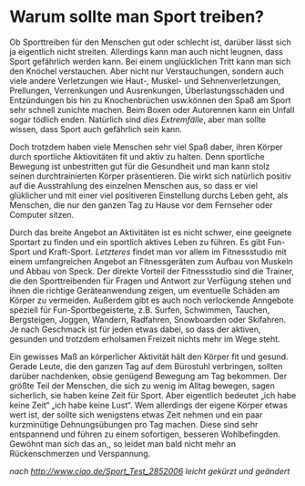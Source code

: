﻿# Warum sollte man Sport treiben?
Ob Sporttreiben für den Menschen gut oder schlecht ist, darüber lässt sich ja eigentlich nicht streiten. Allerdings kann man auch nicht leugnen, dass Sport gefährlich werden kann. Bei einem unglücklichen Tritt kann man sich den Knöchel verstauchen. Aber nicht nur Verstauchungen, sondern auch viele andere Verletzungen wie Haut-, Muskel- und Sehnenverletzungen, Prellungen, Verrenkungen und Ausrenkungen, Überlastungsschäden und Entzündungen bis hin zu Knochenbrüchen usw.können den Spaß am Sport sehr schnell zunichte machen. Beim Boxen oder Autorennen kann ein Unfall sogar tödlich enden. Natürlich sind *dies Extremfälle*, aber man sollte wissen, dass Sport auch gefährlich sein kann.

Doch trotzdem haben viele Menschen sehr viel Spaß daber, ihren Körper durch sportliche Aktiovitäten fit und aktiv zu halten. Denn sportliche Bewegung ist unbestritten gut für die Gesundheit und man kann stolz seinen durchtrainierten Körper präsentieren. Die wirkt sich natürlich positiv auf die Ausstrahlung des einzelnen Menschen aus, so dass er viel glüklicher und mit einer viel positiveren Einstellung durchs Leben geht, als Menschen, die nur den ganzen Tag zu Hause vor dem Fernseher oder Computer sitzen.

Durch das breite Angebot an Aktivitäten ist es nicht schwer, eine geeignete Sportart zu finden und ein sportlich aktives Leben zu führen. Es gibt Fun-Sport und Kraft-Sport. *Letzteres* findet man vor allem im Fitnessstudio mit einem umfangreichen Angebot an Fitnessgeräten zum Aufbau von Muskeln und Abbau von Speck. Der direkte Vorteil der Fitnessstudio sind die Trainer, die den Sporttreibenden für Fragen und Antwort zur Verfügung stehen und ihnen die richtige Geräteanwendung zeigen, um eventuelle Schäden am Körper zu vermeiden. Außerdem gibt es auch noch verlockende Anngebote speziell für Fun-Sportbegeisterte, z.B. Surfen, Schwimmen, Tauchen, Bergsteigen, Joggen, Wandern, Radfahren, Snowboarden oder Skifahren. Je nach Geschmack ist für jeden  etwas dabei, so dass der aktiven, gesunden und trotzdem erholsamen Freizeit nichts mehr im Wege steht.

Ein gewisses Maß an körperlicher Aktivität hält  den Körper fit und gesund. Gerade Leute, die den ganzen Tag auf dem Bürostuhl verbringen, sollten darüber nachdenken, obsie genügend Bewegung am Tag bekommen. Der größte Teil der Menschen, die sich zu wenig im Alltag bewegen, sagen sicherlich, sie haben keine Zeit für Sport. Aber eigentlich bedeutet „ich habe keine Zeit“ „ich habe keine Lust“. Wem allerdings der eigene Körper etwas wert ist, der sollte sich wenigstens etwas Zeit nehmen und ein paar kurzminütige Dehnungsübungen pro Tag machen. Diese sind sehr entspannend und führen zu einem sofortigen, besseren Wohlbefingden. Gewöhnt man sich das an,, so leidet man bald nicht mehr an Rückenschmerzen und Verspannung.


*nach http://www.ciao.de/Sport_Test_2852006 leicht gekürzt und geändert*
